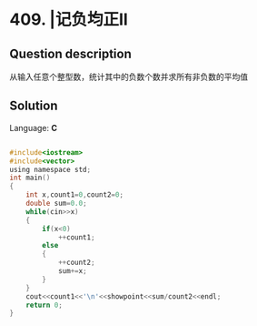 # 409. |记负均正II

## Question description


从输入任意个整型数，统计其中的负数个数并求所有非负数的平均值



## Solution

Language: **C**

```C

#include<iostream>
#include<vector>
using namespace std;
int main()
{
    int x,count1=0,count2=0;
    double sum=0.0;
    while(cin>>x)
    {
        if(x<0)
            ++count1;
        else
        {
            ++count2;
            sum+=x;
        }
    }
    cout<<count1<<'\n'<<showpoint<<sum/count2<<endl;
    return 0;
}
```


